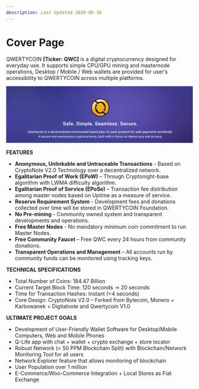 ```yaml
---
description: Last Updated 2020-06-16
---
```


# Cover Page

QWERTYCOIN **\[Ticker: QWC\]** is a digital cryptocurrency designed for everyday use. It supports simple CPU/GPU mining and masternode operations, Desktop / Mobile / Web wallets are provided for user’s accessibility to QWERTYCOIN across multiple platforms.

![](.gitbook/assets/top.png)

**FEATURES**

* **Anonymous, Unlinkable and Untraceable Transactions** - Based on CryptoNote V2.0 Technology over a decentralized network.
* **Egalitarian Proof of Work \(EPoW\)** – Through Cryptonight-base algorithm with LWMA difficulty algorithm.
* **Egalitarian Proof of Service \(EPoSe\)** – Transaction fee distribution among master nodes based on Uptime as a measure of service.
* **Reserve Requirement System** - Development fees and donations collected over time will be stored in QWERTYCOIN Foundation.
* **No Pre-mining** - Community owned system and transparent developments and operations.
* **Free Master Nodes** - No mandatory minimum coin commitment to run Master Nodes.
* **Free Community Faucet** – Free QWC every 24 hours from community donations.
* **Transparent Operations and Management** – All accounts run by community funds can be monitored using tracking keys.

**TECHNICAL SPECIFICATIONS**

* Total Number of Coins: 184.47 Billion
* Current Target Block Time: 120 seconds -&gt; 20 seconds
* Time for Transaction Hashes: Instant \(&lt;4 seconds\)
* Core Design: CryptoNote V2.0 – Forked from Bytecoin, Monero + Karbowanek + Digitalnote and Qwertycoin V1.0

**ULTIMATE PROJECT GOALS**

* Development of User-Friendly Wallet Software for Desktop/Mobile Computers, Web and Mobile Phones
* Q-Life app with chat + wallet + crypto exchange + store locator
* Robust Network \(&lt; 50 PPM Blockchain Split\) with Blockchain/Network Monitoring Tool for all users
* Network Explorer feature that allows monitoring of blockchain
* User Population over 1 million
* E-Commerce/Woo-Commerce Integration + Local Stores as Fiat Exchange

